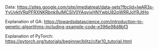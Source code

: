 Data: https://sites.google.com/site/imediatreat/data-sets?fbclid=IwAR3s-YyUvktVRqPFRXNKRbnk9ulMCSlV0YAqvjxHNYwbU82qWRRJoYRJtHo

Explanation of GA: https://towardsdatascience.com/introduction-to-genetic-algorithms-including-example-code-e396e98d8bf3

Explanation of PyTorch: https://pytorch.org/tutorials/beginner/blitz/cifar10_tutorial.html
